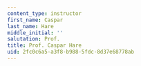 ```yaml
---
content_type: instructor
first_name: Caspar
last_name: Hare
middle_initial: ''
salutation: Prof.
title: Prof. Caspar Hare
uid: 2fc0c6a5-a3f8-b988-5fdc-8d37e68778ab
---
```

